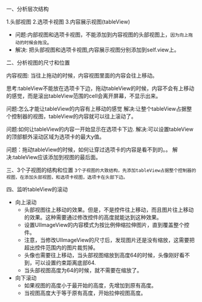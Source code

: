 
一、分析层次结构

1.头部视图
2.选项卡视图
3.内容展示视图(tableView)

-   问题:内部视图和选项卡视图，不能添加到内容视图的头部视图上，`因为向上拖动的时候会拖没`。
-   解决: 把头部视图和选项卡视图,内容展示视图分别添加到self.view上。

二、分析视图的尺寸和位置

内容视图: 当往上拖动的时候，内容视图里面的内容会往上移动。

思考:tableView不能放在选项卡下边，拖动tableView的时候，内容不会有上移动的感觉，而是滚出tableView范围的cell会离开屏幕，不显示出来。

问题:怎么才能让tableView的内容有上移动的感觉
解决:让整个tableView占据整个控制器的视图，tableView的内容就可以往上滚动了。

问题:如何让tableView的内容一开始显示在选项卡下边.
解决:可以设置tableView的顶部额外滚动区域为选项卡的最大y值。

问题：拖动tableView的时候，如何让穿过选项卡的内容是看不到的。。
解决:tableView应该添加到视图的最后面。

三、3个子视图的结构和位置
`3个子视图的大致结构，先添加tableView占据整个控制器的视图，在添加头部视图，和选项卡视图，选项卡在头部下边。`

四、监听tableView的滚动
-   向上滚动
    -   头部视图往上移动的效果。但是，不是控件往上移动，而且图片往上移动的效果。这种需要通过修改控件的高度就能达到这种效果。
    -   设置UIImageView的内容模式为按比例伸缩拉伸图片，直到覆盖整个控件。
    -   注意，当修改UIImageView的尺寸后，发现图片还是没有缩放，这需要把超出控件范围内的图片裁剪掉。
    -   头像也需要往上移动，当头部视图缩放到高度64的时候，头像刚好看不到，可以设置约束距离底部64.
    -   当头部视图高度为64的时候，就不需要在缩放了。
-   向下滚动
    -   如果视图的高度小于最开始的高度，先增加到原有高度。
    -   当视图高度大于等于原有高度，开始拉伸视图高度。


